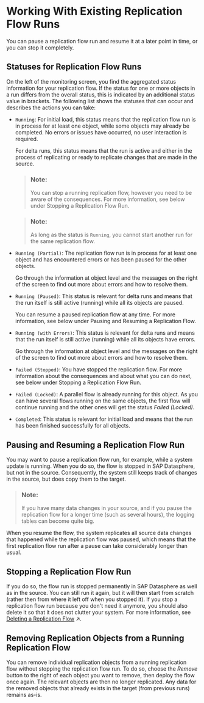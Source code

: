 <!-- loioda62e1ee746448e8bc043e1be4377cbe -->

# Working With Existing Replication Flow Runs

You can pause a replication flow run and resume it at a later point in time, or you can stop it completely.



<a name="loioda62e1ee746448e8bc043e1be4377cbe__section_awz_hrj_3yb"/>

## Statuses for Replication Flow Runs

On the left of the monitoring screen, you find the aggregated status information for your replication flow. If the status for one or more objects in a run differs from the overall status, this is indicated by an additional status value in brackets. The following list shows the statuses that can occur and describes the actions you can take:

-   `Running`: For initial load, this status means that the replication flow run is in process for at least one object, while some objects may already be completed. No errors or issues have occurred, no user interaction is required.

    For delta runs, this status means that the run is active and either in the process of replicating or ready to replicate changes that are made in the source.

    > ### Note:  
    > You can stop a running replication flow, however you need to be aware of the consequences. For more information, see below under Stopping a Replication Flow Run.

    > ### Note:  
    > As long as the status is `Running`, you cannot start another run for the same replication flow.

-   `Running (Partial)`: The replication flow run is in process for at least one object and has encountered errors or has been paused for the other objects.

    Go through the information at object level and the messages on the right of the screen to find out more about errors and how to resolve them.

-   `Running (Paused)`: This status is relevant for delta runs and means that the run itself is still active \(running\) while all its objects are paused.

    You can resume a paused replication flow at any time. For more information, see below under Pausing and Resuming a Replication Flow.

-   `Running (with Errors)`: This status is relevant for delta runs and means that the run itself is still active \(running\) while all its objects have errors.

    Go through the information at object level and the messages on the right of the screen to find out more about errors and how to resolve them.

-   `Failed (Stopped)`: You have stopped the replication flow. For more information about the consequences and about what you can do next, see below under Stopping a Replication Flow Run.

-   `Failed (Locked)`: A parallel flow is already running for this object. As you can have several flows running on the same objects, the first flow will continue running and the other ones will get the status *Failed \(Locked\)*.

-   `Completed`: This status is relevant for initial load and means that the run has been finished successfully for all objects.




<a name="loioda62e1ee746448e8bc043e1be4377cbe__section_opk_mrj_3yb"/>

## Pausing and Resuming a Replication Flow Run

You may want to pause a replication flow run, for example, while a system update is running. When you do so, the flow is stopped in SAP Datasphere, but not in the source. Consequently, the system still keeps track of changes in the source, but does copy them to the target.

> ### Note:  
> If you have many data changes in your source, and if you pause the replication flow for a longer time \(such as several hours\), the logging tables can become quite big.

When you resume the flow, the system replicates all source data changes that happened while the replication flow was paused, which means that the first replication flow run after a pause can take considerably longer than usual.



<a name="loioda62e1ee746448e8bc043e1be4377cbe__section_v3v_prj_3yb"/>

## Stopping a Replication Flow Run

If you do so, the flow run is stopped permanently in SAP Datasphere as well as in the source. You can still run it again, but it will then start from scratch \(rather then from where it left off when you stopped it\). If you stop a replication flow run because you don't need it anymore, you should also delete it so that it does not clutter your system. For more information, see [Deleting a Replication Flow](https://help.sap.com/viewer/24f836070a704022a40c15442163e5cf/DEV_CURRENT/en-US/bdd81ec3fb144bdab7d3a7dc25947efe.html "You can delete a replication flow if you do not need it anymore and thus free up capacity.") :arrow_upper_right:.



<a name="loioda62e1ee746448e8bc043e1be4377cbe__section_ssf_mk5_hzb"/>

## Removing Replication Objects from a Running Replication Flow

You can remove individual replication objects from a running replication flow without stopping the replication flow run. To do so, choose the *Remove* button to the right of each object you want to remove, then deploy the flow once again. The relevant objects are then no longer replicated. Any data for the removed objects that already exists in the target \(from previous runs\) remains as-is.

